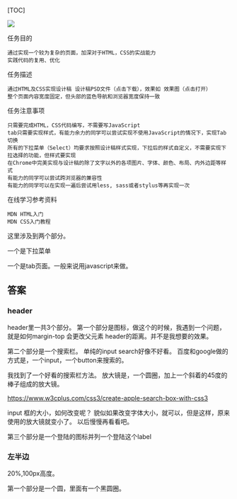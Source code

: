 [TOC]

![](http://7xrp04.com1.z0.glb.clouddn.com/task_1_9_2.jpg)

任务目的

    通过实现一个较为复杂的页面，加深对于HTML，CSS的实战能力
    实践代码的复用、优化

任务描述

    通过HTML及CSS实现设计稿 设计稿PSD文件（点击下载），效果如 效果图（点击打开）
    整个页面内容宽度固定，但头部的蓝色导航和浏览器宽度保持一致

任务注意事项

    只需要完成HTML，CSS代码编写，不需要写JavaScript
    tab只需要实现样式，有能力余力的同学可以尝试实现不使用JavaScript的情况下，实现Tab切换
    所有的下拉菜单（Select）均要求按照设计稿样式实现，下拉后的样式自定义，不需要实现下拉选择的功能，但样式要实现
    在Chrome中完美实现与设计稿的除了文字以外的各项图片、字体、颜色、布局、内外边距等样式
    有能力的同学可以尝试跨浏览器的兼容性
    有能力的同学可以在实现一遍后尝试用less, sass或者stylus等再实现一次

在线学习参考资料

    MDN HTML入门
    MDN CSS入门教程


这里涉及到两个部分。

一个是下拉菜单

一个是tab页面。一般来说用javascript来做。


## 答案

### header

header里一共3个部分。
第一个部分是图标，做这个的时候，我遇到一个问题，就是如何margin-top 会更改父元素
header的距离。并不是我想要的效果。

第二个部分是一个搜索栏。
单纯的input search好像不好看。
百度和google做的方式是，一个input，一个button来搜索的。

我找到了一个好看的搜索栏方法。
放大镜是，一个圆圈，加上一个斜着的45度的棒子组成的放大镜。

https://www.w3cplus.com/css3/create-apple-search-box-with-css3

input 框的大小，如何改变呢？
貌似如果改变字体大小，就可以，但是这样，原来使用的放大镜就变小了。
以后慢慢再看看吧。

第三个部分是一个登陆的图标并列一个登陆这个label


### 左半边

20%,100px高度。

第一个部分是一个圆，里面有一个黑圆圈。

